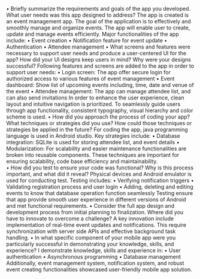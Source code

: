 •	Briefly summarize the requirements and goals of the app you developed. What user needs was this app designed to address?
The app is created is an event management app. The goal of the application is to effectively and smoothly manage and organize events. The app will enable user to create, update and manage events efficiently. Major functionalities of the app include:
•	Event creation
•	Notification feature for event update
•	Authentication
•	Attendee management
•	What screens and features were necessary to support user needs and produce a user-centered UI for the app? How did your UI designs keep users in mind? Why were your designs successful?
Following features and screens are added to the app in order to support user needs:
•	Login screen: The app offer secure login for authorized access to various features of event management
•	Event dashboard: Show list of upcoming events including, time, date and venue of the event
•	Attendee management: The app can manage attendee list, and can also send invitations
In order to enhance the user experience, clean layout and intuitive navigation is prioritized. To seamlessly guide users through app functionality, consistent typography, visual hierarchy and color scheme is used. 
•	How did you approach the process of coding your app? What techniques or strategies did you use? How could those techniques or strategies be applied in the future?
For coding the app, java programming language is used in Android studio. Key strategies include:
•	Database integration: SQLite is used for storing attendee list, and event details
•	Modularization: For scalability and easier maintenance functionalities are broken into reusable components.
These techniques are important for ensuring scalability, code base efficiency and maintainability.  
•	How did you test to ensure your code was functional? Why is this process important, and what did it reveal?
Physical devices and Android emulator is used for conducting test. Testing includes:
•	Verifying notification triggers
•	Validating registration process and user login
•	Adding, deleting and editing events to know that database operation function seamlessly
Testing ensure that app provide smooth user experience in different versions of Android and met functional requirements.
•	Consider the full app design and development process from initial planning to finalization. Where did you have to innovate to overcome a challenge?
A key innovation include implementation of real-time event updates and notifications. This require synchronization with server side APIs and effective background task handling. 
•	In what specific component of your mobile app were you particularly successful in demonstrating your knowledge, skills, and experience?
I demonstrate knowledge, skills and experience in:
•	User authentication
•	Asynchronous programming
•	Database management
Additionally, event management system, notification system, and robust event creating functionalities showcased user-friendly mobile app solution.

